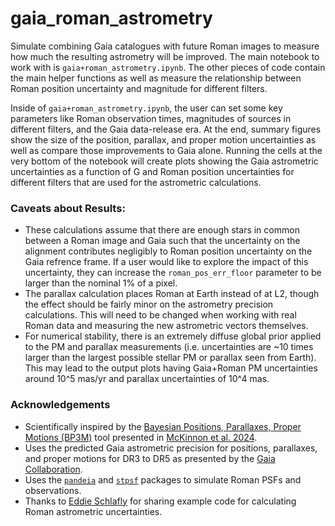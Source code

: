 # gaia_roman_astrometry
Simulate combining Gaia catalogues with future Roman images to measure how much the resulting astrometry will be improved. The main notebook to work with is `gaia+roman_astrometry.ipynb`. The other pieces of code contain the main helper functions as well as measure the relationship between Roman position uncertainty and magnitude for different filters. 

Inside of `gaia+roman_astrometry.ipynb`, the user can set some key parameters like Roman observation times, magnitudes of sources in different filters, and the Gaia data-release era. At the end, summary figures show the size of the position, parallax, and proper motion uncertainties as well as compare those improvements to Gaia alone. Running the cells at the very bottom of the notebook will create plots showing the Gaia astrometric uncertainties as a function of G and Roman position uncertainties for different filters that are used for the astrometric calculations. 

### Caveats about Results:
* These calculations assume that there are enough stars in common between a Roman image and Gaia such that the uncertainty on the alignment contributes negligibly to Roman position uncertainty on the Gaia refrence frame. If a user would like to explore the impact of this uncertainty, they can increase the `roman_pos_err_floor` parameter to be larger than the nominal 1% of a pixel. 
* The parallax calculation places Roman at Earth instead of at L2, though the effect should be fairly minor on the astrometry precision calculations. This will need to be changed when working with real Roman data and measuring the new astrometric vectors themselves.
* For numerical stability, there is an extremely diffuse global prior applied to the PM and parallax measurements (i.e. uncertainties are ~10 times larger than the largest possible stellar PM or parallax seen from Earth). This may lead to the output plots having Gaia+Roman PM uncertainties around 10^5 mas/yr and parallax uncertainties of 10^4 mas.

### Acknowledgements
* Scientifically inspired by the [Bayesian Positions, Parallaxes, Proper Motions (BP3M)](https://github.com/KevinMcK95/BayesianPMs) tool presented in [McKinnon et al. 2024](https://ui.adsabs.harvard.edu/abs/2024ApJ...972..150M/abstract).
* Uses the predicted Gaia astrometric precision for positions, parallaxes, and proper motions for DR3 to DR5 as presented by the [Gaia Collaboration](https://www.cosmos.esa.int/web/gaia/science-performance).
* Uses the [`pandeia`](https://pypi.org/project/pandeia.engine/2025.5/#files) and [`stpsf`](https://stpsf.readthedocs.io/en/latest/index.html) packages to simulate Roman PSFs and observations.
* Thanks to [Eddie Schlafly](https://gist.github.com/schlafly) for sharing example code for calculating Roman astrometric uncertainties.
